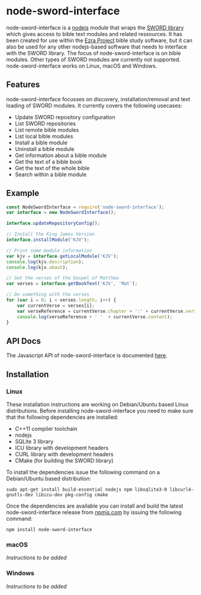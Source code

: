 # node-sword-interface
node-sword-interface is a [nodejs](https://nodejs.org) module that wraps the [SWORD library](http://www.crosswire.org/sword/) which gives access to bible text modules and related ressources. It has been created for use within the [Ezra Project](https://github.com/tobias-klein/ezra-project) bible study software, but it can also be used for any other nodejs-based software that needs to interface with the SWORD library. The focus of node-sword-interface is on bible modules. Other types of SWORD modules are currently not supported. node-sword-interface works on Linux, macOS and Windows.

## Features

node-sword-interface focusses on discovery, installation/removal and text loading of SWORD modules. It currently covers the following usecases:

- Update SWORD repository configuration
- List SWORD repositories
- List remote bible modules
- List local bible modules
- Install a bible module
- Uninstall a bible module
- Get information about a bible module
- Get the text of a bible book
- Get the text of the whole bible
- Search within a bible module

## Example

```javascript
const NodeSwordInterface = require('node-sword-interface');
var interface = new NodeSwordInterface();

interface.updateRepositoryConfig();

// Install the King James Version
interface.installModule('KJV');

// Print some module information
var kjv = interface.getLocalModule('KJV');
console.log(kjv.description);
console.log(kjv.about);

// Get the verses of the Gospel of Matthew
var verses = interface.getBookText('KJV', 'Mat');

// Do something with the verses
for (var i = 0; i < verses.length; i++) {
    var currentVerse = verses[i];
    var verseReference = currentVerse.chapter + ':' + currentVerse.verseNr;
    console.log(verseReference + ' '  + currentVerse.content);
}
```

## API Docs

The Javascript API of node-sword-interface is documented [here](API.md).

## Installation

### Linux

These installation instructions are working on Debian/Ubuntu based Linux distributions.
Before installing node-sword-interface you need to make sure that the following dependencies are installed:

- C++11 compiler toolchain
- nodejs
- SQLite 3 library
- ICU library with development headers
- CURL library with development headers
- CMake (for building the SWORD library)

To install the dependencies issue the following command on a Debian/Ubuntu based distribution:
    
    sudo apt-get install build-essential nodejs npm libsqlite3-0 libcurl4-gnutls-dev libicu-dev pkg-config cmake

Once the dependencies are available you can install and build the latest node-sword-interface release from [npmjs.com](https://www.npmjs.com/package/node-sword-interface) by issuing the following command:

    npm install node-sword-interface


### macOS

_Instructions to be added_

### Windows

_Instructions to be added_
